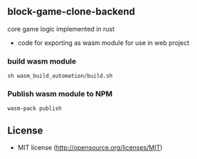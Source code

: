 ## block-game-clone-backend

core game logic implemented in rust

+ code for exporting as wasm module for use in web project

### build wasm module

```shell
sh wasm_build_automation/build.sh
```

### Publish wasm module to NPM

```
wasm-pack publish
```


## License

* MIT license (http://opensource.org/licenses/MIT)

